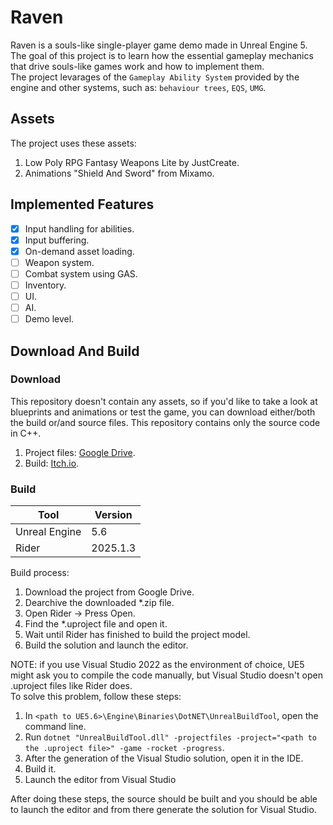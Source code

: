 # Raven

Raven is a souls-like single-player game demo made in Unreal Engine 5.  
The goal of this project is to learn how the essential gameplay mechanics that drive souls-like games work and how to implement them.  
The project levarages of the `Gameplay Ability System` provided by the engine and other systems, such as: `behaviour trees`, `EQS`, `UMG`.

## Assets

The project uses these assets:
1. Low Poly RPG Fantasy Weapons Lite by JustCreate.
2. Animations "Shield And Sword" from Mixamo.

## Implemented Features

- [X] Input handling for abilities.
- [X] Input buffering.
- [X] On-demand asset loading.
- [ ] Weapon system.
- [ ] Combat system using GAS.
- [ ] Inventory.
- [ ] UI.
- [ ] AI.
- [ ] Demo level.

## Download And Build

### Download

This repository doesn't contain any assets, so if you'd like to take a look at blueprints and animations or test the game, you can download either/both the build or/and source files.
This repository contains only the source code in C++.

1. Project files: [Google Drive](https://google.com).
2. Build: [Itch.io](https://itch.io).

### Build

|Tool|Version|
|--|--|
|Unreal Engine|5.6|
|Rider|2025.1.3|

Build process:
1. Download the project from Google Drive.
2. Dearchive the downloaded *.zip file.
3. Open Rider -> Press Open.
4. Find the *.uproject file and open it.
5. Wait until Rider has finished to build the project model.
6. Build the solution and launch the editor.

NOTE: if you use Visual Studio 2022 as the environment of choice, UE5 might ask you to compile the code manually, but Visual Studio doesn't open .uproject files like Rider does.  
To solve this problem, follow these steps:
1. In `<path to UE5.6>\Engine\Binaries\DotNET\UnrealBuildTool`, open the command line.
2. Run `dotnet "UnrealBuildTool.dll" -projectfiles -project="<path to the .uproject file>" -game -rocket -progress`.
3. After the generation of the Visual Studio solution, open it in the IDE.  
4. Build it.
5. Launch the editor from Visual Studio  

After doing these steps, the source should be built and you should be able to launch the editor and from there generate the solution for Visual Studio.